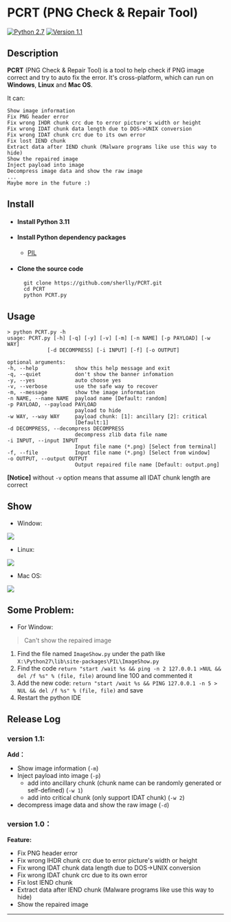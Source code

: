 # PCRT (PNG Check & Repair Tool)
[![Python 2.7](https://img.shields.io/badge/Python-2.7-blue.svg)](https://www.python.org/downloads/) 
[![Version 1.1](https://img.shields.io/badge/Version-1.1-brightgreen.svg)]() 

## Description

**PCRT** (PNG Check & Repair Tool) is a tool to help check if PNG image correct and try to auto fix the error. It's cross-platform, which can run on **Windows**, **Linux** and **Mac OS**. 

It can:

	Show image information
	Fix PNG header error
	Fix wrong IHDR chunk crc due to error picture's width or height
	Fix wrong IDAT chunk data length due to DOS->UNIX conversion
	Fix wrong IDAT chunk crc due to its own error
	Fix lost IEND chunk
	Extract data after IEND chunk (Malware programs like use this way to hide)
	Show the repaired image
	Inject payload into image
	Decompress image data and show the raw image
	...
	Maybe more in the future :)  


## Install

- #### **Install Python 3.11**

- #### **Install Python dependency packages**
	- [PIL](https://pypi.python.org/pypi/PIL)


- #### **Clone the source code**

		git clone https://github.com/sherlly/PCRT.git
		cd PCRT
		python PCRT.py

## Usage

	> python PCRT.py -h
	usage: PCRT.py [-h] [-q] [-y] [-v] [-m] [-n NAME] [-p PAYLOAD] [-w WAY]
                 [-d DECOMPRESS] [-i INPUT] [-f] [-o OUTPUT]

	optional arguments:
    -h, --help            show this help message and exit
    -q, --quiet           don't show the banner infomation
    -y, --yes             auto choose yes
    -v, --verbose         use the safe way to recover
    -m, --message         show the image information
    -n NAME, --name NAME  payload name [Default: random]
    -p PAYLOAD, --payload PAYLOAD
                          payload to hide
    -w WAY, --way WAY     payload chunk: [1]: ancillary [2]: critical
                          [Default:1]
    -d DECOMPRESS, --decompress DECOMPRESS
                          decompress zlib data file name
    -i INPUT, --input INPUT
                          Input file name (*.png) [Select from terminal]
    -f, --file            Input file name (*.png) [Select from window]
    -o OUTPUT, --output OUTPUT
                          Output repaired file name [Default: output.png]

**[Notice]** without `-v` option means that assume all IDAT chunk length are correct


## Show

- Window:

![](http://i.imgur.com/Ksk2ctV.png)

- Linux:

![](http://i.imgur.com/ZXnPqYD.png)

- Mac OS:

![](http://i.imgur.com/re4gQux.png)

## Some Problem:

- For Window:

> Can't show the repaired image

1. Find the file named `ImageShow.py` under the path like `X:\Python27\lib\site-packages\PIL\ImageShow.py`
2. Find the code `return "start /wait %s && ping -n 2 127.0.0.1 >NUL && del /f %s" % (file, file)` around line 100 and commented it
3. Add the new code: `return "start /wait %s && PING 127.0.0.1 -n 5 > NUL && del /f %s" % (file, file)` and save
4. Restart the python IDE

## Release Log

### version 1.1:


**Add：**

- Show image information (`-m`)
- Inject payload into image (`-p`)
	- add into ancillary chunk (chunk name can be randomly generated or self-defined) (`-w 1`)
	- add into critical chunk (only support IDAT chunk) (`-w 2`)
- decompress image data and show the raw image (`-d`)

### version 1.0：

**Feature:**

- Fix PNG header error
- Fix wrong IHDR chunk crc due to error picture's width or height
- Fix wrong IDAT chunk data length due to DOS->UNIX conversion
- Fix wrong IDAT chunk crc due to its own error
- Fix lost IEND chunk
- Extract data after IEND chunk (Malware programs like use this way to hide)
- Show the repaired image
---
